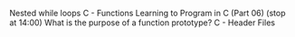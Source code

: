 Nested while loops
C - Functions
Learning to Program in C (Part 06) (stop at 14:00)
What is the purpose of a function prototype?
C - Header Files
